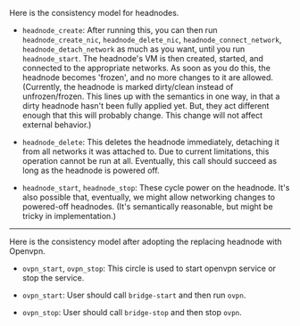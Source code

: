 Here is the consistency model for headnodes.

  - ``headnode_create``: After running this, you can then run
    ``headnode_create_nic``, ``headnode_delete_nic``,
    ``headnode_connect_network``, ``headnode_detach_network`` as much as you
    want, until you run ``headnode_start``.  The headnode's VM is then
    created, started, and connected to the appropriate networks.  As soon as
    you do this, the headnode becomes 'frozen', and no more changes to it are
    allowed.  (Currently, the headnode is marked dirty/clean instead of
    unfrozen/frozen.  This lines up with the semantics in one way, in that a
    dirty headnode hasn't been fully applied yet.  But, they act different
    enough that this will probably change.  This change will not affect
    external behavior.)

  - ``headnode_delete``: This deletes the headnode immediately, detaching it
    from all networks it was attached to.  Due to current limitations, this
    operation cannot be run at all.  Eventually, this call should succeed as
    long as the headnode is powered off.

  - ``headnode_start``, ``headnode_stop``: These cycle power on the headnode.
    It's also possible that, eventually, we might allow networking changes to
    powered-off headnodes.  (It's semantically reasonable, but might be tricky
    in implementation.)

---

Here is the consistency model after adopting the replacing headnode with Openvpn.


- ``ovpn_start``, ``ovpn_stop``: This circle is used to start openvpn service or stop the service.

- ``ovpn_start``: User should call ``bridge-start`` and then run ``ovpn``.

- ``ovpn_stop``: User should call ``bridge-stop`` and then stop ``ovpn``.
